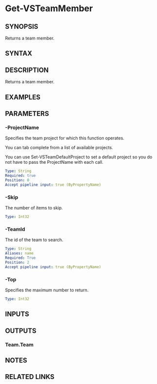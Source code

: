 


# Get-VSTeamMember

## SYNOPSIS

Returns a team member.

## SYNTAX

## DESCRIPTION

Returns a team member.

## EXAMPLES

## PARAMETERS

### -ProjectName

Specifies the team project for which this function operates.

You can tab complete from a list of available projects.

You can use Set-VSTeamDefaultProject to set a default project so
you do not have to pass the ProjectName with each call.

```yaml
Type: String
Required: true
Position: 0
Accept pipeline input: true (ByPropertyName)
```

### -Skip

The number of items to skip.

```yaml
Type: Int32
```

### -TeamId

The id of the team to search.

```yaml
Type: String
Aliases: name
Required: True
Position: 2
Accept pipeline input: true (ByPropertyName)
```

### -Top

Specifies the maximum number to return.

```yaml
Type: Int32
```

## INPUTS

## OUTPUTS

### Team.Team

## NOTES

## RELATED LINKS
